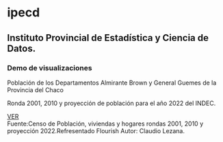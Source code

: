 <h1> ipecd</h1>

<h2>Instituto Provincial de Estadística y Ciencia de Datos.</h2>

<h3>Demo de visualizaciones</h3>

<p> Población de los Departamentos Almirante Brown y General Guemes de la Provincia del Chaco  
  
  Ronda 2001, 2010 y proyección de población para el año 2022 del INDEC.</p> [VER](https://cdlezana.github.io/ipecd/poblac_RM_FL)  
  Fuente:Censo de Población, viviendas y hogares rondas 2001, 2010 y proyección 2022.Refresentado Flourish
    Autor: Claudio Lezana.
